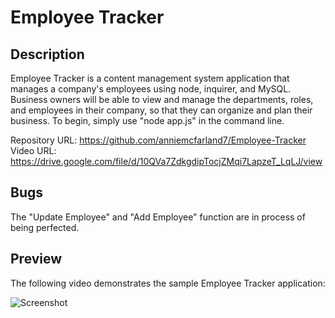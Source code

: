 # Employee Tracker

## Description 

Employee Tracker is a content management system application that manages a company's employees using node, inquirer, and MySQL.
Business owners will be able to view and manage the departments, roles, and employees in their company, so that they can organize and plan their business.
To begin, simply use "node app.js" in the command line.

Repository URL: https://github.com/anniemcfarland7/Employee-Tracker
Video URL: https://drive.google.com/file/d/10QVa7ZdkgdipTocjZMqi7LapzeT_LqLJ/view

## Bugs
The "Update Employee" and "Add Employee" function are in process of being perfected.

## Preview

The following video demonstrates the sample Employee Tracker application:

![Screenshot](./assets/video.gif)
